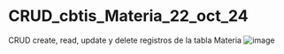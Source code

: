 # CRUD_cbtis_Materia_22_oct_24
CRUD create, read, update y delete registros de la tabla Materia
![image](https://github.com/user-attachments/assets/72cf1e4e-c4c1-4854-9c43-5fa1951186ba)
